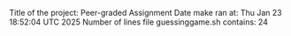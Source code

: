 Title of the project: Peer-graded Assignment Date make ran at: Thu Jan 23 18:52:04 UTC 2025 Number of lines file guessinggame.sh contains: 24

